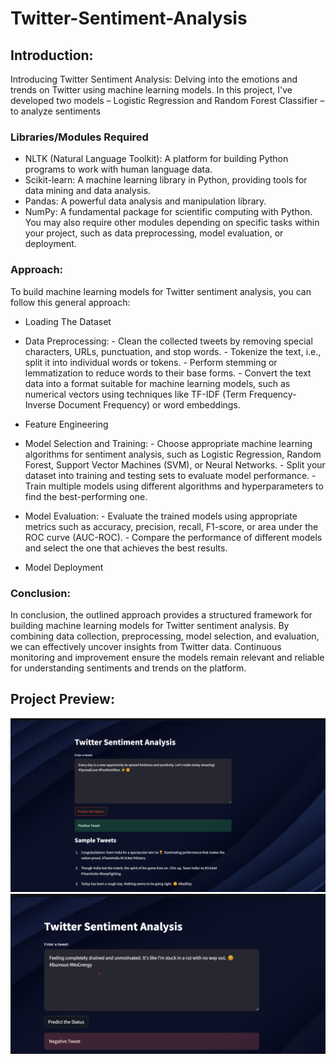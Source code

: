 # Twitter-Sentiment-Analysis

## Introduction: ##
Introducing Twitter Sentiment Analysis: Delving into the emotions and trends on Twitter using machine learning models. In this project, I've developed two models – Logistic Regression and Random Forest Classifier – to analyze sentiments

### Libraries/Modules Required ###
- NLTK (Natural Language Toolkit): A platform for building Python programs to work with human language data.
- Scikit-learn: A machine learning library in Python, providing tools for data mining and data analysis.
- Pandas: A powerful data analysis and manipulation library.
- NumPy: A fundamental package for scientific computing with Python.
You may also require other modules depending on specific tasks within your project, such as data preprocessing, model evaluation, or deployment.

### Approach: ###
To build machine learning models for Twitter sentiment analysis, you can follow this general approach:

- Loading The Dataset
- Data Preprocessing:
        - Clean the collected tweets by removing special characters, URLs, punctuation, and stop words.
        - Tokenize the text, i.e., split it into individual words or tokens.
        - Perform stemming or lemmatization to reduce words to their base forms.
        - Convert the text data into a format suitable for machine learning models, such as numerical vectors using techniques like TF-IDF (Term Frequency-Inverse Document Frequency) or word embeddings.
- Feature Engineering
- Model Selection and Training:
        - Choose appropriate machine learning algorithms for sentiment analysis, such as Logistic Regression, Random Forest, Support Vector Machines (SVM), or Neural Networks.
        - Split your dataset into training and testing sets to evaluate model performance.
        - Train multiple models using different algorithms and hyperparameters to find the best-performing one.
- Model Evaluation:
        - Evaluate the trained models using appropriate metrics such as accuracy, precision, recall, F1-score, or area under the ROC curve (AUC-ROC).
        - Compare the performance of different models and select the one that achieves the best results.

- Model Deployment

### Conclusion: ###
In conclusion, the outlined approach provides a structured framework for building machine learning models for Twitter sentiment analysis. By combining data collection, preprocessing, model selection, and evaluation, we can effectively uncover insights from Twitter data. Continuous monitoring and improvement ensure the models remain relevant and reliable for understanding sentiments and trends on the platform.

## Project Preview: ##
![alt text](image.png)
![alt text](image-1.png)

